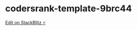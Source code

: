 # codersrank-template-9brc44

[Edit on StackBlitz ⚡️](https://stackblitz.com/edit/codersrank-template-9brc44)